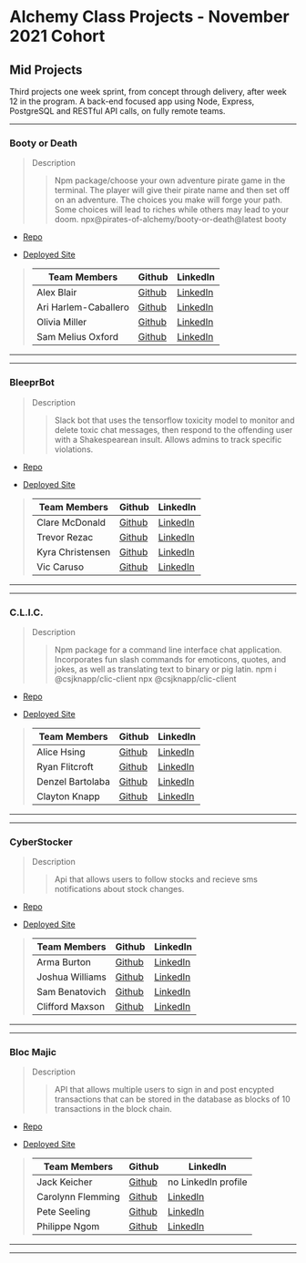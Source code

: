 # Alchemy Class Projects - November 2021 Cohort

## Mid Projects

Third projects one week sprint, from concept through delivery, after week 12 in the program.  A back-end focused app using Node, Express, PostgreSQL and RESTful API calls, on fully remote teams.

___

### Booty or Death

> Description 
>> Npm package/choose your own adventure pirate game in the terminal. The player will give their pirate name and then set off on an adventure. The choices you make will forge your path. Some choices will lead to riches while others may lead to your doom. npx@pirates-of-alchemy/booty-or-death@latest booty

* [Repo](https://github.com/PiratesOfAlchemy/booty-or-death)

* [Deployed Site](https://www.npmjs.com/package/@pirates-of-alchemy/booty-or-death)

>| Team Members  | Github  | LinkedIn  |
>|---|---|---|
>| Alex Blair | [Github](https://github.com/alex-i-blair)   | [LinkedIn](https://www.linkedin.com/in/alex-blair-a72a10ab/)   |
>| Ari Harlem-Caballero |  [Github](https://github.com/ari-harlem-caballero)  |  [LinkedIn](https://www.linkedin.com/in/ari-harlem-caballero/)  |
>| Olivia Miller |  [Github](https://github.com/oliviaamiller)  |  [LinkedIn](https://www.linkedin.com/in/olivia-miller-8087141b5)  |
>| Sam Melius Oxford |  [Github](https://github.com/Sam-Melius)  |  [LinkedIn](https://www.linkedin.com/in/sam-melius-oxford/)  |

___
___

### BleeprBot

> Description 
>> Slack bot that uses the tensorflow toxicity model to monitor and delete toxic chat messages, then respond to the offending user with a Shakespearean insult. Allows admins to track specific violations.

* [Repo](https://github.com/BleeprBot/BleeprBot)

* [Deployed Site](https://bleepr-dev.herokuapp.com/)

>| Team Members  | Github  | LinkedIn  |
>|---|---|---|
>| Clare McDonald | [Github](https://github.com/ClareMcDonald)   | [LinkedIn](https://www.linkedin.com/in/clare-s-mcdonald/)   |
>| Trevor Rezac |  [Github](https://github.com/Trevor-Rezac)  |  [LinkedIn](https://www.linkedin.com/in/trevor-rezac-a14840124)  |
>| Kyra Christensen |  [Github](https://github.com/Kyra-christensen)  |  [LinkedIn](https://www.linkedin.com/in/kyra-christensen)  |
>| Vic Caruso |  [Github](https://github.com/viccaruso)  |  [LinkedIn](https://www.linkedin.com/in/viccaruso/)  |

___
___ 
### C.L.I.C.

> Description 
>> Npm package for a command line interface chat application. Incorporates fun slash commands for emoticons, quotes, and jokes, as well as translating text to binary or pig latin. npm i @csjknapp/clic-client npx @csjknapp/clic-client

* [Repo](https://github.com/C-L-I-C/CLIC)

* [Deployed Site](https://www.npmjs.com/package/@csjknapp/clic-client)

>| Team Members  | Github  | LinkedIn  |
>|---|---|---|
>| Alice Hsing | [Github](https://github.com/alicehsing)   | [LinkedIn](https://www.linkedin.com/in/alice-hsing-94603315/)   |
>| Ryan Flitcroft | [Github](https://github.com/ryanflitcroft)  |  [LinkedIn](https://www.linkedin.com/in/ryanflitcroft/)  |
>| Denzel Bartolaba | [Github](https://github.com/xDenzelB)  |  [LinkedIn](https://www.linkedin.com/in/denzel-bartolaba-45a322b5/)  |
>| Clayton Knapp |  [Github](https://github.com/clayton-knapp)  |  [LinkedIn](https://www.linkedin.com/in/clayton-knapp/)  |

___
___

### CyberStocker

> Description 
>> Api that allows users to follow stocks and recieve sms notifications about stock changes. 

* [Repo](https://github.com/S-M-A-R-T-BOT/smart-bot)

* [Deployed Site](https://cyber-stocker-reloaded.herokuapp.com/api/v1/stocks/symbol/AAPL)

>| Team Members  | Github  | LinkedIn  |
>|---|---|---|
>| Arma Burton | [Github](https://github.com/armaBurton)   | [LinkedIn](https://www.linkedin.com/in/arma-burton/)   |
>| Joshua Williams | [Github](https://github.com/joshua360x)  |  [LinkedIn](https://www.linkedin.com/in/joshua-williams22/)  |
>| Sam Benatovich | [Github](https://github.com/Benatovich)  |  [LinkedIn](https://www.linkedin.com/in/sam-benatovich)  |
>| Clifford Maxson |  [Github](https://github.com/Cliffmax85)  |  [LinkedIn](https://www.linkedin.com/in/clifford-maxson-a77a10ab/)  |

___
___

### Bloc Majic

> Description 
>> API that allows multiple users to sign in and post encypted transactions that can be stored in the database as blocks of 10 transactions in the block chain. 

* [Repo](https://github.com/Block-Magic/Block-majic)

* [Deployed Site]()<!--missing-->

>| Team Members  | Github  | LinkedIn  |
>|---|---|---|
>| Jack Keicher | [Github](https://github.com/cadillacjack42)   | no LinkedIn profile   |
>| Carolynn Flemming | [Github](https://github.com/CarolynnFleming)  |  [LinkedIn](https://www.linkedin.com/in/carolynnfeming/)  |
>| Pete Seeling | [Github](https://github.com/PeteSeeling)  |  [LinkedIn](https://www.linkedin.com/in/pete-seeling-014040231/)  |
>| Philippe Ngom |  [Github](https://github.com/philngom)  |  [LinkedIn](https://www.linkedin.com/in/philippe-ngom-134113102/)  |

___
___

